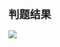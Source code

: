 ## 判题结果
![](http://image.secret114.com/PAT/Code/1005.%20Spell%20It%20Right%20%2820%29/1005_1_20160711.PNG)